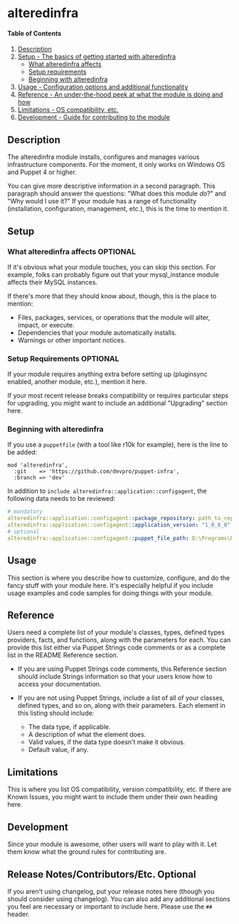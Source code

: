 
# alteredinfra

#### Table of Contents

1. [Description](#description)
2. [Setup - The basics of getting started with alteredinfra](#setup)
    * [What alteredinfra affects](#what-alteredinfra-affects)
    * [Setup requirements](#setup-requirements)
    * [Beginning with alteredinfra](#beginning-with-alteredinfra)
3. [Usage - Configuration options and additional functionality](#usage)
4. [Reference - An under-the-hood peek at what the module is doing and how](#reference)
5. [Limitations - OS compatibility, etc.](#limitations)
6. [Development - Guide for contributing to the module](#development)

## Description

The alteredinfra module installs, configures and manages various infrastructure components. For the moment, it only works on Windows OS and Puppet 4 or higher.

You can give more descriptive information in a second paragraph. This paragraph should answer the questions: "What does this module *do*?" and "Why would I use it?" If your module has a range of functionality (installation, configuration, management, etc.), this is the time to mention it.

## Setup

### What alteredinfra affects **OPTIONAL**

If it's obvious what your module touches, you can skip this section. For example, folks can probably figure out that your mysql_instance module affects their MySQL instances.

If there's more that they should know about, though, this is the place to mention:

* Files, packages, services, or operations that the module will alter, impact, or execute.
* Dependencies that your module automatically installs.
* Warnings or other important notices.

### Setup Requirements **OPTIONAL**

If your module requires anything extra before setting up (pluginsync enabled, another module, etc.), mention it here.

If your most recent release breaks compatibility or requires particular steps for upgrading, you might want to include an additional "Upgrading" section here.

### Beginning with alteredinfra

If you use a `puppetfile` (with a tool like r10k for example), here is the line to be added:

```rubydsl
mod 'alteredinfra',
  :git    => 'https://github.com/devpro/puppet-infra',
  :branch => 'dev'
```

In addition to `include alteredinfra::application::configagent`, the following data needs to be reviewed:

```yaml
# mandatory
alteredinfra::application::configagent::package_repository: path_to_repo_where_zipfile_is
alteredinfra::application::configagent::application_version: "1_0_0_0"
# optional
alteredinfra::application::configagent::puppet_file_path: D:\Programs\PuppetLabs\Puppet\bin\puppet.bat
```

## Usage

This section is where you describe how to customize, configure, and do the fancy stuff with your module here. It's especially helpful if you include usage examples and code samples for doing things with your module.

## Reference

Users need a complete list of your module's classes, types, defined types providers, facts, and functions, along with the parameters for each. You can provide this list either via Puppet Strings code comments or as a complete list in the README Reference section.

* If you are using Puppet Strings code comments, this Reference section should include Strings information so that your users know how to access your documentation.

* If you are not using Puppet Strings, include a list of all of your classes, defined types, and so on, along with their parameters. Each element in this listing should include:

  * The data type, if applicable.
  * A description of what the element does.
  * Valid values, if the data type doesn't make it obvious.
  * Default value, if any.

## Limitations

This is where you list OS compatibility, version compatibility, etc. If there are Known Issues, you might want to include them under their own heading here.

## Development

Since your module is awesome, other users will want to play with it. Let them know what the ground rules for contributing are.

## Release Notes/Contributors/Etc. **Optional**

If you aren't using changelog, put your release notes here (though you should consider using changelog). You can also add any additional sections you feel are necessary or important to include here. Please use the `## ` header.

